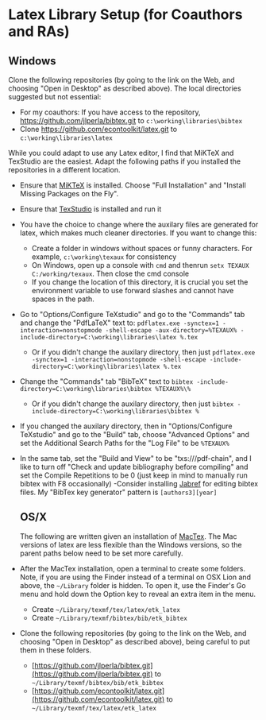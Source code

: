 # Latex Library Setup (for Coauthors and RAs)

## Windows
Clone the following repositories (by going to the link on the Web, and choosing "Open in Desktop" as described above).  The local directories suggested but not essential:
- For my coauthors: If you have access to the repository, https://github.com/jlperla/bibtex.git  to `c:\working\libraries\bibtex`
- Clone https://github.com/econtoolkit/latex.git to `c:\working\libraries\latex`

While you could adapt to use any Latex editor, I find that MiKTeX and TexStudio are the easiest.  Adapt the following paths if you installed the repositories in a different location.
- Ensure that [MiKTeX](http://miktex.org) is installed.  Choose "Full Installation" and "Install Missing Packages on the Fly".

- Ensure that [TexStudio](http://texstudio.sourceforge.net) is installed and run it			

 - You have the choice to change where the auxilary files are generated for latex, which makes much cleaner directories.  If you want to change this:

     - Create a folder in windows without spaces or funny characters. For example, `c:\working\texaux` for consistency
     - On Windows, open up a console with `cmd` and thenrun `setx TEXAUX C:/working/texaux`. Then close the cmd console
     - If you change the location of this directory, it is crucial you set the environment variable to use forward slashes and cannot have spaces in the path.

- Go to "Options/Configure TeXstudio" and go to the "Commands" tab and change the "PdfLaTeX" text to:
  `pdflatex.exe -synctex=1 -interaction=nonstopmode -shell-escape -aux-directory=%TEXAUX% -include-directory=C:\working\libraries\latex %.tex`
  - Or if you didn't change the auxilary directory, then just 
    `pdflatex.exe -synctex=1 -interaction=nonstopmode -shell-escape -include-directory=C:\working\libraries\latex %.tex`

- Change the "Commands" tab "BibTeX" text to `bibtex -include-directory=C:\working\libraries\bibtex %TEXAUX%\%`

  - Or if you didn't change the auxilary directory, then just `bibtex -include-directory=C:\working\libraries\bibtex %`

- If you changed the auxilary directory, then in "Options/Configure TeXstudio" and go to the "Build" tab, choose "Advanced Options" and set the Additional Search Paths for the "Log File" to be `%TEXAUX%`

- In the same tab, set the "Build and View" to be "txs:///pdf-chain", and I like to turn off "Check and update bibliography before compiling" and set the Compile Repetitions to be 0 (just keep in mind to manually run bibtex with F8 occasionally)
  -Consider installing [Jabref](http://www.jabref.org) for editing bibtex files.  My "BibTex key generator"  pattern is `[authors3][year]`

  ## OS/X  			
  The following are written given an installation of [MacTex](http://tug.org/mactex/mactex-download.html).  The Mac versions of latex are less flexible than the Windows versions, so the parent paths below need to be set more carefully.

- After the MacTex installation, open a terminal to create some folders.  Note, if you are using the Finder instead of a terminal on  OSX Lion and above, the `~/Library` folder is hidden. To open it, use the Finder's Go menu and hold down the Option key to reveal an extra item in the menu. 

   - Create `~/Library/texmf/tex/latex/etk_latex`
   - Create `~/Library/texmf/bibtex/bib/etk_bibtex`

- Clone the following repositories (by going to the link on the Web, and choosing "Open in Desktop" as described above), being careful to put them in these folders.

   - [https://github.com/jlperla/bibtex.git](https://github.com/jlperla/bibtex.git) to `~/Library/texmf/bibtex/bib/etk_bibtex`
   - [https://github.com/econtoolkit/latex.git](https://github.com/econtoolkit/latex.git) to `~/Library/texmf/tex/latex/etk_latex`
